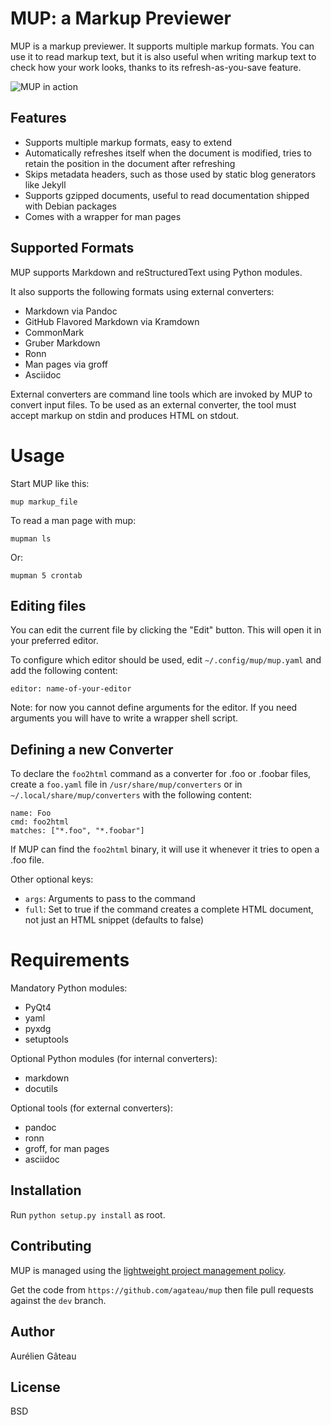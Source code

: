 # MUP: a Markup Previewer

MUP is a markup previewer. It supports multiple markup formats. You can use it
to read markup text, but it is also useful when writing markup text to check
how your work looks, thanks to its refresh-as-you-save feature.

![MUP in action](http://agateau.com/hotlink/mup.png)

## Features

- Supports multiple markup formats, easy to extend
- Automatically refreshes itself when the document is modified, tries to retain
  the position in the document after refreshing
- Skips metadata headers, such as those used by static blog generators like
  Jekyll
- Supports gzipped documents, useful to read documentation shipped with Debian
  packages
- Comes with a wrapper for man pages

## Supported Formats

MUP supports Markdown and reStructuredText using Python modules.

It also supports the following formats using external converters:

- Markdown via Pandoc
- GitHub Flavored Markdown via Kramdown
- CommonMark
- Gruber Markdown
- Ronn
- Man pages via groff
- Asciidoc

External converters are command line tools which are invoked by MUP to convert
input files. To be used as an external converter, the tool must accept markup
on stdin and produces HTML on stdout.

# Usage

Start MUP like this:

    mup markup_file

To read a man page with mup:

    mupman ls

Or:

    mupman 5 crontab

## Editing files

You can edit the current file by clicking the "Edit" button. This will open
it in your preferred editor.

To configure which editor should be used, edit `~/.config/mup/mup.yaml` and add
the following content:

    editor: name-of-your-editor

Note: for now you cannot define arguments for the editor. If you need arguments
you will have to write a wrapper shell script.

## Defining a new Converter

To declare the `foo2html` command as a converter for .foo or .foobar files,
create a `foo.yaml` file in `/usr/share/mup/converters` or in
`~/.local/share/mup/converters` with the following content:

    name: Foo
    cmd: foo2html
    matches: ["*.foo", "*.foobar"]

If MUP can find the `foo2html` binary, it will use it whenever it tries to open
a .foo file.

Other optional keys:

- `args`: Arguments to pass to the command
- `full`: Set to true if the command creates a complete HTML document, not just
  an HTML snippet (defaults to false)

# Requirements

Mandatory Python modules:

- PyQt4
- yaml
- pyxdg
- setuptools

Optional Python modules (for internal converters):

- markdown
- docutils

Optional tools (for external converters):

- pandoc
- ronn
- groff, for man pages
- asciidoc

## Installation

Run `python setup.py install` as root.

## Contributing

MUP is managed using the [lightweight project management policy][lpmp].

Get the code from `https://github.com/agateau/mup` then file pull requests
against the `dev` branch.

[lpmp]: http://agateau.com/2014/lightweight-project-management

## Author

Aurélien Gâteau

## License

BSD
